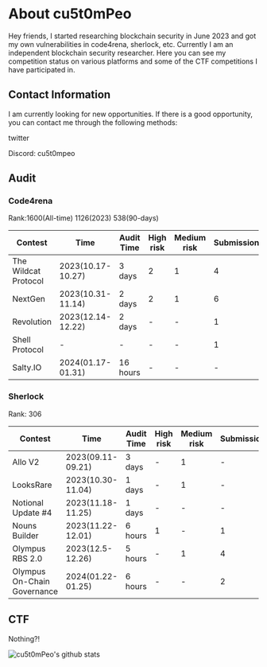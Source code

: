 # About cu5t0mPeo

Hey friends, I started researching blockchain security in June 2023 and got my own vulnerabilities in code4rena, sherlock, etc. Currently I am an independent blockchain security researcher. Here you can see my competition status on various platforms and some of the CTF competitions I have participated in.

## Contact Information

I am currently looking for new opportunities. If there is a good opportunity, you can contact me through the following methods:

twitter



Discord: cu5t0mpeo



## Audit

### Code4rena

Rank:1600(All-time) 1126(2023) 538(90-days)

| Contest              | Time              | Audit Time | High risk | Medium risk | Submission | rank | game results | Status |
| -------------------- | ----------------- | ---------- | --------- | ----------- | ---------- | ---- | ------------ | ------ |
| The Wildcat Protocol | 2023(10.17-10.27) | 3 days     | 2         | 1           | 4          | -    | Have         | END    |
| NextGen              | 2023(10.31-11.14) | 2 days     | 2         | 1           | 6          | -    | Have         | END    |
| Revolution           | 2023(12.14-12.22) | 2 days     | -         | -           | 1          | -    | Have         | END    |
| Shell Protocol       | -                 | -          | -         | -           | 1          | -    | -            | END    |
| Salty.IO             | 2024(01.17-01.31) | 16 hours   | -         | -           | -          | -    | Have         | Active |

### Sherlock

Rank: 306

| Contest                     | Time              | Audit Time | High risk | Medium risk | Submission | rank   | Status |
| --------------------------- | ----------------- | ---------- | --------- | ----------- | ---------- | ------ | ------ |
| Allo V2                     | 2023(09.11-09.21) | 3 days     | -         | 1           | -          | -      | END    |
| LooksRare                   | 2023(10.30-11.04) | 1 days     | -         | 1           | -          | -      | END    |
| Notional Update #4          | 2023(11.18-11.25) | 1 days     | -         | -           | -          | -      | END    |
| Nouns Builder               | 2023(11.22-12.01) | 6 hours    | 1         | -           | 1          | 15/297 | END    |
| Olympus RBS 2.0             | 2023(12.5-12.26)  | 5 hours    | -         | 1           | 4          | 19/261 | END    |
| Olympus On-Chain Governance | 2024(01.22-01.25) | 6 hours    | -         | -           | 2          | -      | TBC    |

## CTF

Nothing?!
<!--
**cu5t0mPeo/cu5t0mPeo** is a ✨ _special_ ✨ repository because its `README.md` (this file) appears on your GitHub profile.

Here are some ideas to get you started:

- 🔭 I’m currently working on ...
- 🌱 I’m currently learning ...
- 👯 I’m looking to collaborate on ...
- 🤔 I’m looking for help with ...
- 💬 Ask me about ...
- 📫 How to reach me: ...
- 😄 Pronouns: ...
- ⚡ Fun fact: ...
--> 
![cu5t0mPeo's github stats](https://github-readme-stats.vercel.app/api?username=cu5t0mPeo&show_icons=true&hide_border=true)

